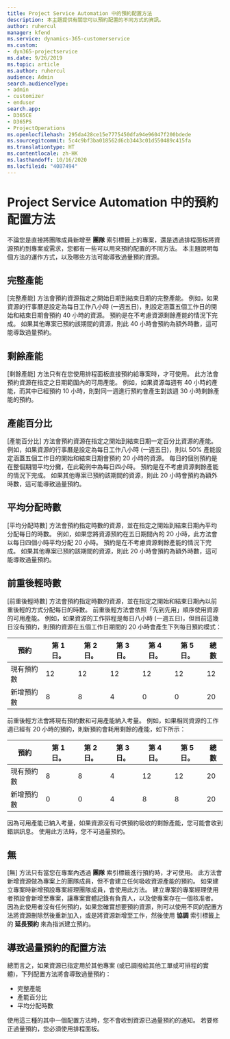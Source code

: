 ```yaml
---
title: Project Service Automation 中的預約配置方法
description: 本主題提供有關您可以預約配置的不同方式的資訊。
author: ruhercul
manager: kfend
ms.service: dynamics-365-customerservice
ms.custom:
- dyn365-projectservice
ms.date: 9/26/2019
ms.topic: article
ms.author: ruhercul
audience: Admin
search.audienceType:
- admin
- customizer
- enduser
search.app:
- D365CE
- D365PS
- ProjectOperations
ms.openlocfilehash: 295da428ce15e7775450dfa94e96047f200bdede
ms.sourcegitcommit: 5c4c9bf3ba018562d6cb3443c01d550489c415fa
ms.translationtype: HT
ms.contentlocale: zh-HK
ms.lasthandoff: 10/16/2020
ms.locfileid: "4087494"
---
```

# <a name="booking-allocation-methods-in-project-service-automation"></a>Project Service Automation 中的預約配置方法

不論您是直接將團隊成員新增至 **團隊** 索引標籤上的專案，還是透過排程面板將資源預約到專案或需求，您都有一些可以用來預約配置的不同方法。 本主題說明每個方法的運作方式，以及哪些方法可能導致過量預約資源。

## <a name="full-capacity"></a>完整產能 
[完整產能] 方法會預約資源指定之開始日期到結束日期的完整產能。 例如，如果資源的行事曆是設定為每日工作八小時 (一週五日)，則設定涵蓋五個工作日的開始和結束日期會預約 40 小時的資源。 預約是在不考慮資源剩餘產能的情況下完成。 如果其他專案已預約該期間的資源，則此 40 小時會預約為額外時數，這可能導致過量預約。

## <a name="remaining-capacity"></a>剩餘產能
[剩餘產能] 方法只有在您使用排程面板直接預約給專案時，才可使用。 此方法會預約資源在指定之日期範圍內的可用產能。 例如，如果資源每週有 40 小時的產能，而其中已經預約 10 小時，則對同一週進行預約會產生對該週 30 小時剩餘產能的預約。

## <a name="percentage-capacity"></a>產能百分比
[產能百分比] 方法會預約資源在指定之開始到結束日期一定百分比資源的產能。 例如，如果資源的行事曆是設定為每日工作八小時 (一週五日)，則以 50% 產能設定涵蓋五個工作日的開始和結束日期會預約 20 小時的資源。 每日的個別預約是在整個期間平均分攤，在此範例中為每日四小時。 預約是在不考慮資源剩餘產能的情況下完成。 如果其他專案已預約該期間的資源，則此 20 小時會預約為額外時數，這可能導致過量預約。

## <a name="evenly-distribute-hours"></a>平均分配時數
[平均分配時數] 方法會預約指定時數的資源，並在指定之開始到結束日期內平均分配每日的時數。 例如，如果您將資源預約在五日期間內的 20 小時，此方法會以每日四個小時平均分配 20 小時。 預約是在不考慮資源剩餘產能的情況下完成。 如果其他專案已預約該期間的資源，則此 20 小時會預約為額外時數，這可能導致過量預約。

## <a name="front-load-hours"></a>前重後輕時數
[前重後輕時數] 方法會預約指定時數的資源，並在指定之開始和結束日期內以前重後輕的方式分配每日的時數。 前重後輕方法會依照「先到先用」順序使用資源的可用產能。 例如，如果資源的工作排程是每日八小時 (一週五日)，但目前這幾日沒有預約，則預約資源在五個工作日期間的 20 小時會產生下列每日預約模式： 

|         預約          |    第 1 日。    |    第 2 日。    |    第 3 日。    |    第 4 日。    |    第 5 日。    |    總數    |
|---------------------------|-------------|-------------|-------------|-------------|-------------|-------------|
|    現有預約數    |    12        |    12        |    12        |    12        |    12        |    12        |
|    新增預約數          |    8        |    8        |    4        |    0        |    0        |    20       |

前重後輕方法會將現有預約數和可用產能納入考量。 例如，如果相同資源的工作週已經有 20 小時的預約，則新預約會耗用剩餘的產能，如下所示：

|   預約          | 第 1 日。 | 第 2 日。 | 第 3 日。 | 第 4 日。 | 第 5 日。 | 總數 |
|---------------------|-------|-------|-------|-------|-------|-------|
| 現有預約數 | 8     | 8     | 4     | 12     | 12     | 20    |
| 新增預約數       | 0     | 0     | 4     | 8     | 8     | 20    |

因為可用產能已納入考量，如果資源沒有可供預約吸收的剩餘產能，您可能會收到錯誤訊息。 使用此方法時，您不可過量預約。

## <a name="none"></a>無
[無] 方法只有當您在專案內透過 **團隊** 索引標籤進行預約時，才可使用。 此方法會新增資源做為專案上的團隊成員，但不會建立任何吸收資源產能的預約。 如果建立專案時新增預設專案經理團隊成員，會使用此方法。 建立專案的專案經理使用者預設會新增至專案，讓專案實體記錄有負責人，以及使專案存在一個核准者。 因為此使用者沒有任何預約，如果您確實想要預約資源，則可以使用不同的配置方法將資源刪除然後重新加入，或是將資源新增至工作，然後使用 **協調** 索引標籤上的 **延長預約** 來為指派建立預約。

## <a name="allocation-methods-that-lead-to-overbooking"></a>導致過量預約的配置方法
總而言之，如果資源已指定用於其他專案 (或已調撥給其他工單或可排程的實體)，下列配置方法將會導致過量預約：

- 完整產能
- 產能百分比
- 平均分配時數

使用這三種的其中一個配置方法時，您不會收到資源已過量預約的通知。 若要修正過量預約，您必須使用排程面板。
